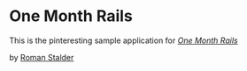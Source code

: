 # One Month Rails

This is the pinteresting sample application for
[*One Month Rails*](http://onemonthrails.com)

by [Roman Stalder](http://tellgrafik.ch)